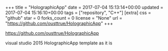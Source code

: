 +++
title = "HolographicApp"
date = 2017-07-04 15:13:14+00:00
updated = 2017-07-04 15:16:10+00:00
tags = ["repository", "C++"]
[extra]
css = "github"
star = 0
forks_count = 0
license = "None"
url = "https://github.com/ousttrue/HolographicApp"
+++

<https://github.com/ousttrue/HolographicApp>

visual studio 2015 HolographicApp template as it is
